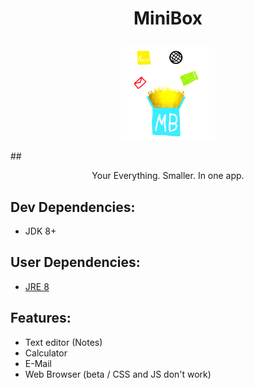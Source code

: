 # <p align="center">MiniBox</p>
<p align="center"><img src="https://raw.githubusercontent.com/AndusDEV/MiniBox/main/Untitled45.png" width="150" height="150"></p>
## <p align="center">Your Everything. Smaller. In one app.</p>

## Dev Dependencies:
 - JDK 8+

## User Dependencies:
 - [JRE 8](https://www.java.com/download/)

## Features:
 - Text editor (Notes)
 - Calculator
 - E-Mail
 - Web Browser (beta / CSS and JS don't work)
